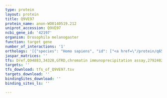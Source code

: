 ```yaml
---
type: protein
layout: protein
title: Q9VE97
protein_name: anon-WO0140519.212
uniprot_accession: Q9VE97
ncbi_gene_id: '42197'
organism: Drosophila melanogaster
function: target gene
number_of_interactions: '1'
orthologs: '[{"species": "Homo sapiens", "id": ["<a href=\"/protein/q658l1\">Q658L1</a>"]}, {"species": "Mus musculus", "id": ["<a href=\"/protein/q8bqb6\">Q8BQB6</a>"]}, {"species": "Rattus norvegicus", "id": ["<a href=\"/protein/a0a0g2jyt2\">A0A0G2JYT2</a>"]}]'
jaspar_matrices: ''
tfs: Dref,Q94883,34328,GTRD,chromatin immunoprecipitation assay,27924024%5Buid%5D,No
targets: ''
tfs_download: tfs_of_Q9VE97.tsv
targets_download: ''
bindingSites_download: ''
binding_sites_ls: ''

---
```

